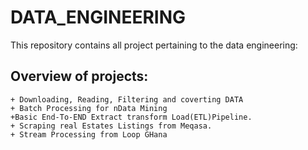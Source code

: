 # DATA_ENGINEERING
This repository contains all project pertaining to the data engineering:

## Overview of projects:

	+ Downloading, Reading, Filtering and coverting DATA 
	+ Batch Processing for nData Mining 
	+Basic End-To-END Extract transform Load(ETL)Pipeline.
	+ Scraping real Estates Listings from Meqasa.
	+ Stream Processing from Loop GHana